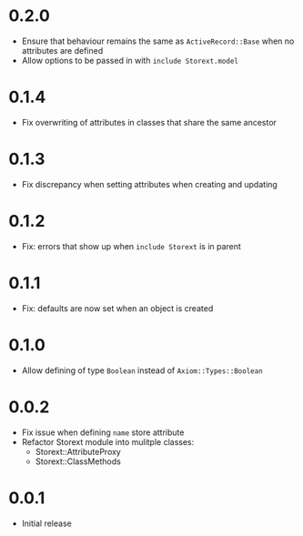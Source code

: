 # 0.2.0

- Ensure that behaviour remains the same as `ActiveRecord::Base` when no attributes are defined
- Allow options to be passed in with `include Storext.model`

# 0.1.4

- Fix overwriting of attributes in classes that share the same ancestor

# 0.1.3

- Fix discrepancy when setting attributes when creating and updating

# 0.1.2

- Fix: errors that show up when `include Storext` is in parent

# 0.1.1

- Fix: defaults are now set when an object is created

# 0.1.0

- Allow defining of type `Boolean` instead of `Axiom::Types::Boolean`

# 0.0.2

- Fix issue when defining `name` store attribute
- Refactor Storext module into mulitple classes:
  - Storext::AttributeProxy
  - Storext::ClassMethods

# 0.0.1

- Initial release
